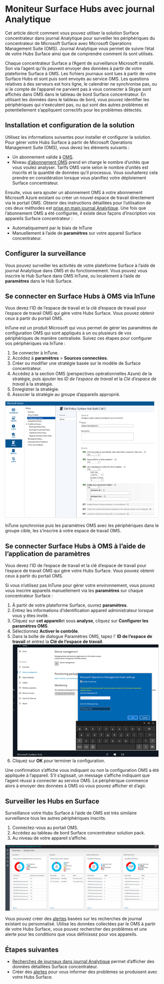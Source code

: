 <properties
    pageTitle="Surveiller les Hubs en Surface avec journal Analytique | Microsoft Azure"
    description="Utiliser la solution Surface concentrateur pour suivre l’état de votre Hubs Surface et comprendre comment ils sont utilisés."
    services="log-analytics"
    documentationCenter=""
    authors="bandersmsft"
    manager="jwhit"
    editor=""/>

<tags
    ms.service="log-analytics"
    ms.workload="na"
    ms.tgt_pltfrm="na"
    ms.devlang="na"
    ms.topic="article"
    ms.date="08/11/2016"
    ms.author="banders"/>

# <a name="monitor-surface-hubs-with-log-analytics"></a>Moniteur Surface Hubs avec journal Analytique

Cet article décrit comment vous pouvez utiliser la solution Surface concentrateur dans journal Analytique pour surveiller les périphériques du concentrateur de Microsoft Surface avec Microsoft Operations Management Suite (OMS). Journal Analytique vous permet de suivre l’état de votre Hubs Surface ainsi que de comprendre comment ils sont utilisés.

Chaque concentrateur Surface a l’Agent de surveillance Microsoft installé. Son via l’agent qu’ils peuvent envoyer des données à partir de votre plateforme Surface à OMS. Les fichiers journaux sont lues à partir de votre Surface Hubs et sont puis sont envoyés au service OMS. Les questions relatives à des serveurs est hors ligne, le calendrier ne synchronise pas, ou si le compte de l’appareil ne parvient pas à vous connecter à Skype sont affichés dans OMS dans le tableau de bord Surface concentrateur. En utilisant les données dans le tableau de bord, vous pouvez identifier les périphériques qui n’exécutent pas, ou qui sont des autres problèmes et potentiellement s’appliquent correctifs pour les problèmes détectés.


## <a name="installing-and-configuring-the-solution"></a>Installation et configuration de la solution

Utilisez les informations suivantes pour installer et configurer la solution. Pour gérer votre Hubs Surface à partir de Microsoft Operations Management Suite (OMS), vous devez les éléments suivants :

- Un abonnement valide à [OMS](http://www.microsoft.com/oms).
- Niveau [d’abonnement OMS](https://azure.microsoft.com/pricing/details/log-analytics/) prend en charge le nombre d’unités que vous voulez analyser. Tarifs OMS varie selon le nombre d’unités est inscrits et la quantité de données qu’il processus. Vous souhaiterez cela prendre en considération lorsque vous planifiez votre déploiement Surface concentrateur.

Ensuite, vous sera ajouter un abonnement OMS à votre abonnement Microsoft Azure existant ou créer un nouvel espace de travail directement via le portail OMS. Obtenir des instructions détaillées pour l’utilisation de ces deux méthodes est [prise en main journal Analytique](log-analytics-get-started.md). Une fois que l’abonnement OMS a été configurée, il existe deux façons d’inscription vos appareils Surface concentrateur :

- Automatiquement par le biais de InTune
- Manuellement à l’aide de **paramètres** sur votre appareil Surface concentrateur.

## <a name="set-up-monitoring"></a>Configurer la surveillance

Vous pouvez surveiller les activités de votre plateforme Surface à l’aide de journal Analytique dans OMS et du fonctionnement. Vous pouvez vous inscrire le Hub Surface dans OMS InTune, ou localement à l’aide de **paramètres** dans le Hub Surface.

## <a name="connect-surface-hubs-to-oms-through-intune"></a>Se connecter en Surface Hubs à OMS via InTune

Vous devez l’ID de l’espace de travail et la clé d’espace de travail pour l’espace de travail OMS qui gère votre Hubs Surface. Vous pouvez obtenir ceux à partir du portail OMS.

InTune est un produit Microsoft qui vous permet de gérer les paramètres de configuration OMS qui sont appliqués à un ou plusieurs de vos périphériques de manière centralisée. Suivez ces étapes pour configurer vos périphériques via InTune :

1. Se connecter à InTune.
2. Accédez à **paramètres** > **Sources connectées**.
3. Créer ou modifier une stratégie basée sur le modèle de Surface concentrateur.
4. Accédez à la section OMS (perspectives opérationnelles Azure) de la stratégie, puis ajouter les *ID de l’espace de travail* et la *Clé d’espace de travail* à la stratégie.
5. Enregistrer la stratégie.
6. Associer la stratégie au groupe d’appareils approprié.

  ![Stratégie InTune](./media/log-analytics-surface-hubs/intune.png)

InTune synchronise puis les paramètres OMS avec les périphériques dans le groupe cible, les s’inscrire à votre espace de travail OMS.

## <a name="connect-surface-hubs-to-oms-using-the-settings-app"></a>Se connecter Surface Hubs à OMS à l’aide de l’application de paramètres

Vous devez l’ID de l’espace de travail et la clé d’espace de travail pour l’espace de travail OMS qui gère votre Hubs Surface. Vous pouvez obtenir ceux à partir du portail OMS.

Si vous n’utilisez pas InTune pour gérer votre environnement, vous pouvez vous inscrire appareils manuellement via les **paramètres** sur chaque concentrateur Surface :

1. À partir de votre plateforme Surface, ouvrez **paramètres**.
2. Entrez les informations d’identification appareil administrateur lorsque vous y êtes invité.
3. Cliquez sur **cet appareil**et sous **analyse**, cliquez sur **Configurer les paramètres OMS**.
4. Sélectionnez **Activer le contrôle**.
6. Dans la boîte de dialogue Paramètres OMS, tapez l' **ID de l’espace de travail** et entrez la **Clé de l’espace de travail**.  
  ![Paramètres](./media/log-analytics-surface-hubs/settings.png)
7. Cliquez sur **OK** pour terminer la configuration.

Une confirmation s’affiche vous indiquant ou non la configuration OMS a été appliquée à l’appareil. S’il s’agissait, un message s’affiche indiquant que l’agent réussi à connecter au service OMS. Le périphérique commence alors à envoyer des données à OMS où vous pouvez afficher et d’agir.

## <a name="monitor-surface-hubs"></a>Surveiller les Hubs en Surface

Surveillance votre Hubs Surface à l’aide de OMS est très similaire surveillance tous les autres périphériques inscrits.

1. Connectez-vous au portail OMS.
2. Accédez au tableau de bord Surface concentrateur solution pack.
3. Au niveau de votre appareil s’affiche.

  ![Tableau de bord concentrateur en surface](./media/log-analytics-surface-hubs/surface-hub-dashboard.png)

Vous pouvez créer des [alertes](log-analytics-alerts.md) basées sur les recherches de journal existant ou personnalisé. Utilise les données collectées par le OMS à partir de votre Hubs Surface, vous pouvez rechercher des problèmes et une alerte pour les conditions que vous définissez pour vos appareils.


## <a name="next-steps"></a>Étapes suivantes

- [Recherches de journaux dans journal Analytique](log-analytics-log-searches.md) permet d’afficher des données détaillées Surface concentrateur.
- Créer des [alertes](log-analytics-alerts.md) pour vous informer des problèmes se produisent avec votre Hubs Surface.
